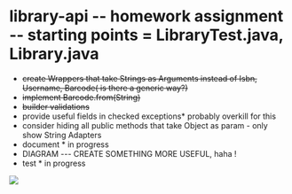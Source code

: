 # library-api -- homework assignment -- starting points = LibraryTest.java, Library.java

- ~~create Wrappers that take Strings as Arguments instead of Isbn, Username, Barcode( is there a generic way?)~~
- ~~implement Barcode.from(String)~~
- ~~builder validations~~
- provide useful fields in checked exceptions* probably overkill for this
- consider hiding all public methods that take Object as param - only show String Adapters
- document * in progress
- DIAGRAM --- CREATE SOMETHING MORE USEFUL, haha !
- test * in progress

![](https://github.com/krlgit/library-api/blob/master/Class%20Diagram1.png)



